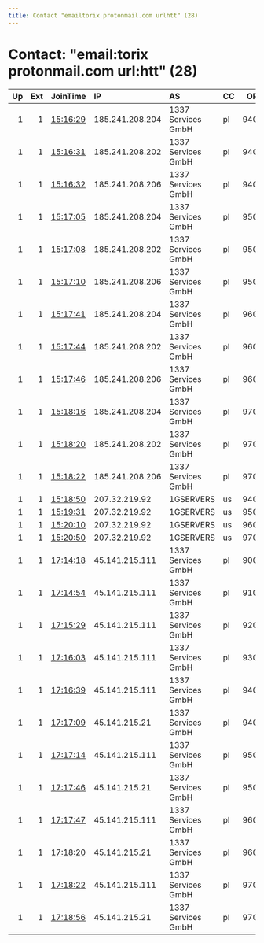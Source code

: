 ```yaml
---
title: Contact "emailtorix protonmail.com urlhtt" (28)
---
```


# Contact: "email:torix protonmail.com url:htt" (28)

|   Up |   Ext | JoinTime                                                                                              | IP              | AS                 | CC   |   ORp |   Dirp | OS    | Version   | Nickname   |   eFamMembers |
|-----:|------:|:------------------------------------------------------------------------------------------------------|:----------------|:-------------------|:-----|------:|-------:|:------|:----------|:-----------|--------------:|
|    1 |     1 | [15:16:29](https://nusenu.github.io/OrNetStats/w/relay/26551EE9CF98BEE9E7CCA1954B71CC724B3D1A25.html) | 185.241.208.204 | 1337 Services GmbH | pl   |  9400 |      0 | Linux | 0.4.7.13  | Aramis     |            42 |
|    1 |     1 | [15:16:31](https://nusenu.github.io/OrNetStats/w/relay/6F3E7CD6B97E33F6A91824164A1A9085C045E2C0.html) | 185.241.208.202 | 1337 Services GmbH | pl   |  9400 |      0 | Linux | 0.4.7.13  | Aramis     |            42 |
|    1 |     1 | [15:16:32](https://nusenu.github.io/OrNetStats/w/relay/214F5F96C5AD4EC3858A1CF7665502845496E40A.html) | 185.241.208.206 | 1337 Services GmbH | pl   |  9400 |      0 | Linux | 0.4.7.13  | Aramis     |            42 |
|    1 |     1 | [15:17:05](https://nusenu.github.io/OrNetStats/w/relay/A0073095A9F39393546FF1A9E997D1A22C0946E1.html) | 185.241.208.204 | 1337 Services GmbH | pl   |  9500 |      0 | Linux | 0.4.7.13  | Aramis     |            42 |
|    1 |     1 | [15:17:08](https://nusenu.github.io/OrNetStats/w/relay/8B8CC31223D5E9C413C4E025940B59F7FFF27483.html) | 185.241.208.202 | 1337 Services GmbH | pl   |  9500 |      0 | Linux | 0.4.7.13  | Aramis     |            42 |
|    1 |     1 | [15:17:10](https://nusenu.github.io/OrNetStats/w/relay/828EFC54AF1D0675E6F12F372E46CCE652674359.html) | 185.241.208.206 | 1337 Services GmbH | pl   |  9500 |      0 | Linux | 0.4.7.13  | Aramis     |            42 |
|    1 |     1 | [15:17:41](https://nusenu.github.io/OrNetStats/w/relay/DD60CABFEE514E50E8E4B502457E62F667538573.html) | 185.241.208.204 | 1337 Services GmbH | pl   |  9600 |      0 | Linux | 0.4.7.13  | Aramis     |            42 |
|    1 |     1 | [15:17:44](https://nusenu.github.io/OrNetStats/w/relay/673ABF8132785E24CE48606AD783FDE9BAA92964.html) | 185.241.208.202 | 1337 Services GmbH | pl   |  9600 |      0 | Linux | 0.4.7.13  | Aramis     |            42 |
|    1 |     1 | [15:17:46](https://nusenu.github.io/OrNetStats/w/relay/27AD2A9591BA4809ED2B1F1983AF49CF80919319.html) | 185.241.208.206 | 1337 Services GmbH | pl   |  9600 |      0 | Linux | 0.4.7.13  | Aramis     |            42 |
|    1 |     1 | [15:18:16](https://nusenu.github.io/OrNetStats/w/relay/7E0D8A3CD0E0CE0146B1BB8C8CC24FC5F1BBED8D.html) | 185.241.208.204 | 1337 Services GmbH | pl   |  9700 |      0 | Linux | 0.4.7.13  | Aramis     |            42 |
|    1 |     1 | [15:18:20](https://nusenu.github.io/OrNetStats/w/relay/68F09FE1CD22572D38980184D848BA456302C826.html) | 185.241.208.202 | 1337 Services GmbH | pl   |  9700 |      0 | Linux | 0.4.7.13  | Aramis     |            42 |
|    1 |     1 | [15:18:22](https://nusenu.github.io/OrNetStats/w/relay/86D98BB659A7EE58F7185EF310358D435F1A32AC.html) | 185.241.208.206 | 1337 Services GmbH | pl   |  9700 |      0 | Linux | 0.4.7.13  | Aramis     |            42 |
|    1 |     1 | [15:18:50](https://nusenu.github.io/OrNetStats/w/relay/4C209C991956896A830890ED74A8AE1207EB8AF4.html) | 207.32.219.92   | 1GSERVERS          | us   |  9400 |      0 | Linux | 0.4.7.13  | Aramis     |            42 |
|    1 |     1 | [15:19:31](https://nusenu.github.io/OrNetStats/w/relay/E2C0AD7114510F21B9F09E7900185D440C20CC0E.html) | 207.32.219.92   | 1GSERVERS          | us   |  9500 |      0 | Linux | 0.4.7.13  | Aramis     |            42 |
|    1 |     1 | [15:20:10](https://nusenu.github.io/OrNetStats/w/relay/CFF9C18036D401579C473177C0D95B463AD371F7.html) | 207.32.219.92   | 1GSERVERS          | us   |  9600 |      0 | Linux | 0.4.7.13  | Aramis     |            42 |
|    1 |     1 | [15:20:50](https://nusenu.github.io/OrNetStats/w/relay/89940F610EFB0ED4E624838EAE561ADE55C03321.html) | 207.32.219.92   | 1GSERVERS          | us   |  9700 |      0 | Linux | 0.4.7.13  | Aramis     |            42 |
|    1 |     1 | [17:14:18](https://nusenu.github.io/OrNetStats/w/relay/9DBBED552C198FE98520F1190BE35D0534ECDB67.html) | 45.141.215.111  | 1337 Services GmbH | pl   |  9000 |      0 | Linux | 0.4.7.13  | Aramis     |            22 |
|    1 |     1 | [17:14:54](https://nusenu.github.io/OrNetStats/w/relay/8AA75B47426A2FAE3075AF6EBC2ABDEE02FAD58F.html) | 45.141.215.111  | 1337 Services GmbH | pl   |  9100 |      0 | Linux | 0.4.7.13  | Aramis     |            22 |
|    1 |     1 | [17:15:29](https://nusenu.github.io/OrNetStats/w/relay/D9CD0C9CE39E91C2996A016A6356FBF4970D96C6.html) | 45.141.215.111  | 1337 Services GmbH | pl   |  9200 |      0 | Linux | 0.4.7.13  | Aramis     |            22 |
|    1 |     1 | [17:16:03](https://nusenu.github.io/OrNetStats/w/relay/33BD34F3E3006EB1375B08995BC7A6988D6F188E.html) | 45.141.215.111  | 1337 Services GmbH | pl   |  9300 |      0 | Linux | 0.4.7.13  | Aramis     |            22 |
|    1 |     1 | [17:16:39](https://nusenu.github.io/OrNetStats/w/relay/410D5B5847C199DE15DE80741BDC0000A5A53C8F.html) | 45.141.215.111  | 1337 Services GmbH | pl   |  9400 |      0 | Linux | 0.4.7.13  | Aramis     |            22 |
|    1 |     1 | [17:17:09](https://nusenu.github.io/OrNetStats/w/relay/301081DF6A56B542710E5A19C893DA910ABD3C2F.html) | 45.141.215.21   | 1337 Services GmbH | pl   |  9400 |      0 | Linux | 0.4.7.13  | Aramis     |            22 |
|    1 |     1 | [17:17:14](https://nusenu.github.io/OrNetStats/w/relay/62C6E6E50670985089E82FCE16ED841A0728FC3F.html) | 45.141.215.111  | 1337 Services GmbH | pl   |  9500 |      0 | Linux | 0.4.7.13  | Aramis     |            22 |
|    1 |     1 | [17:17:46](https://nusenu.github.io/OrNetStats/w/relay/92DEFEC7D97366F02043C4F7055CF4A4886817D9.html) | 45.141.215.21   | 1337 Services GmbH | pl   |  9500 |      0 | Linux | 0.4.7.13  | Aramis     |            22 |
|    1 |     1 | [17:17:47](https://nusenu.github.io/OrNetStats/w/relay/18105829C1D3A4438C5C156CA7C08FA62279D0C2.html) | 45.141.215.111  | 1337 Services GmbH | pl   |  9600 |      0 | Linux | 0.4.7.13  | Aramis     |            22 |
|    1 |     1 | [17:18:20](https://nusenu.github.io/OrNetStats/w/relay/F14D2EC67D3B27BE46839D156660F80220660299.html) | 45.141.215.21   | 1337 Services GmbH | pl   |  9600 |      0 | Linux | 0.4.7.13  | Aramis     |            22 |
|    1 |     1 | [17:18:22](https://nusenu.github.io/OrNetStats/w/relay/F80348BA5A1B758D378C1E7AA7F2E8CC0845A39E.html) | 45.141.215.111  | 1337 Services GmbH | pl   |  9700 |      0 | Linux | 0.4.7.13  | Aramis     |            22 |
|    1 |     1 | [17:18:56](https://nusenu.github.io/OrNetStats/w/relay/96F8ACE10EAC14E76CDEA4C45679EAFFB833F453.html) | 45.141.215.21   | 1337 Services GmbH | pl   |  9700 |      0 | Linux | 0.4.7.13  | Aramis     |            22 |
